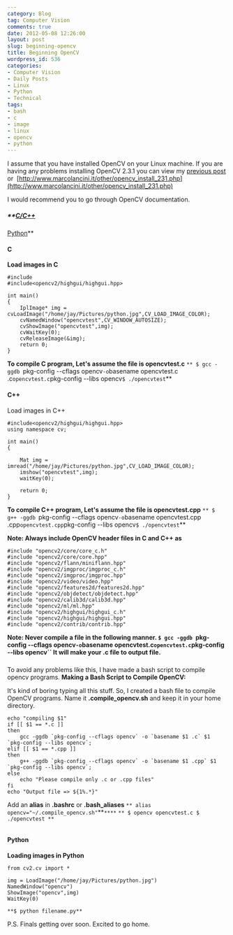 ```yaml
---
category: Blog
tag: Computer Vision
comments: true
date: 2012-05-08 12:26:00
layout: post
slug: beginning-opencv
title: Beginning OpenCV
wordpress_id: 536
categories:
- Computer Vision
- Daily Posts
- Linux
- Python
- Technical
tags:
- bash
- c
- image
- linux
- opencv
- python
---
```


I assume that you have installed OpenCV on your Linux machine. If you are having any problems installing OpenCV 2.3.1 you can view my [previous post](http://jayrambhia.wordpress.com/2012/05/02/install-opencv-2-3-1-and-simplecv-in-ubuntu-12-04-precise-pangolin-arch-linux/) or  [http://www.marcolancini.it/other/opencv_install_231.php](http://www.marcolancini.it/other/opencv_install_231.php)

I would recommend you to go through OpenCV documentation.


##### **[C/C++](http://opencv.willowgarage.com/documentation)
[Python](http://opencv.willowgarage.com/documentation/python/cookbook.html)**




#### C


**Load images in C**

    
    #include
    #include<opencv2/highgui/highgui.hpp>
    
    int main()
    {
        IplImage* img = cvLoadImage("/home/jay/Pictures/python.jpg",CV_LOAD_IMAGE_COLOR);
        cvNamedWindow("opencvtest",CV_WINDOW_AUTOSIZE);
        cvShowImage("opencvtest",img);
        cvWaitKey(0);
        cvReleaseImage(&img);
        return 0;
    }




**To compile C program,
Let's assume the file is opencvtest.c**
`**
$ gcc -ggdb `pkg-config --cflags opencv` -o `basename opencvtest.c .c` opencvtest.c `pkg-config --libs opencv`
$ ./opencvtest
`**


#### C++


Load images in C++

    
    #include<opencv2/highgui/highgui.hpp>
    using namespace cv;
    
    int main()
    {
    
        Mat img = imread("/home/jay/Pictures/python.jpg",CV_LOAD_IMAGE_COLOR);
        imshow("opencvtest",img);
        waitKey(0);
    
        return 0;
    }




**To compile C++ program,
Let's assume the file is opencvtest.cpp**
`**
$ g++ -ggdb `pkg-config --cflags opencv` -o `basename opencvtest.cpp .cpp` opencvtest.cpp `pkg-config --libs opencv`
$ ./opencvtest
`**

**Note: Always include OpenCV header files in C and C++ as**

    
    #include "opencv2/core/core_c.h"
    #include "opencv2/core/core.hpp"
    #include "opencv2/flann/miniflann.hpp"
    #include "opencv2/imgproc/imgproc_c.h"
    #include "opencv2/imgproc/imgproc.hpp"
    #include "opencv2/video/video.hpp"
    #include "opencv2/features2d/features2d.hpp"
    #include "opencv2/objdetect/objdetect.hpp"
    #include "opencv2/calib3d/calib3d.hpp"
    #include "opencv2/ml/ml.hpp"
    #include "opencv2/highgui/highgui_c.h"
    #include "opencv2/highgui/highgui.hpp"
    #include "opencv2/contrib/contrib.hpp"




**Note: Never compile a file in the following manner.
`$ gcc -ggdb `pkg-config --cflags opencv` -o `basename opencvtest.c` opencvtest.c `pkg-config --libs opencv``
It will make your .c file to output file.**


##### 


To avoid any problems like this, I have made a bash script to compile opencv programs.
**Making a Bash Script to Compile OpenCV:**

It's kind of boring typing all this stuff. So, I created a bash file to compile OpenCV programs.
Name it **.compile_opencv.sh** and keep it in your home directory.

    
    echo "compiling $1"
    if [[ $1 == *.c ]]
    then
        gcc -ggdb `pkg-config --cflags opencv` -o `basename $1 .c` $1 `pkg-config --libs opencv`;
    elif [[ $1 == *.cpp ]]
    then
        g++ -ggdb `pkg-config --cflags opencv` -o `basename $1 .cpp` $1 `pkg-config --libs opencv`;
    else
        echo "Please compile only .c or .cpp files"
    fi
    echo "Output file => ${1%.*}"




Add an **alias** in **.bashrc** or **.bash_aliases**
`**
alias opencv="~/.compile_opencv.sh"`**`****`
`**
$ opencv opencvtest.c
$ ./opencvtest
**`


###### 




#### Python


**Loading images in Python**

    
    from cv2.cv import *
    
    img = LoadImage("/home/jay/Pictures/python.jpg")
    NamedWindow("opencv")
    ShowImage("opencv",img)
    WaitKey(0)




`**$ python filename.py**`

P.S. Finals getting over soon. Excited to go home.
